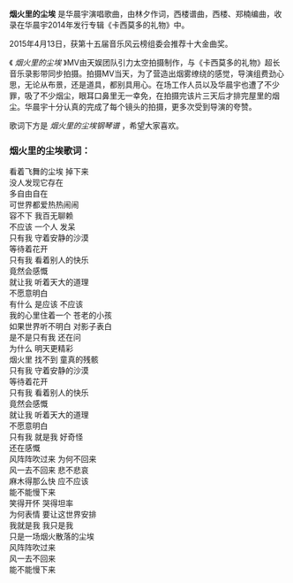 

**烟火里的尘埃** 是华晨宇演唱歌曲，由林夕作词，西楼谱曲，西楼、郑楠编曲，收录在华晨宇2014年发行专辑《卡西莫多的礼物》中。

2015年4月13日，获第十五届音乐风云榜组委会推荐十大金曲奖。

《 _烟火里的尘埃_
》MV由天娱团队引力太空拍摄制作，与《卡西莫多的礼物》超长音乐录影带同步拍摄。拍摄MV当天，为了营造出烟雾缭绕的感觉，导演组费劲心思，无论从布景，还是道具，都别具用心。在场工作人员以及华晨宇也遭了不少罪，吸了不少烟尘，眼耳口鼻里无一幸免，在拍摄完该片三天后才排完屋里的烟尘。华晨宇十分认真的完成了每个镜头的拍摄，更多次受到导演的夸赞。

歌词下方是 _烟火里的尘埃钢琴谱_ ，希望大家喜欢。

### 烟火里的尘埃歌词：

看着飞舞的尘埃 掉下来  
没人发现它存在  
多自由自在  
可世界都爱热热闹闹  
容不下 我百无聊赖  
不应该 一个人 发呆  
只有我 守着安静的沙漠  
等待着花开  
只有我 看着别人的快乐  
竟然会感慨  
就让我 听着天大的道理  
不愿意明白  
有什么 是应该 不应该  
我的心里住着一个 苍老的小孩  
如果世界听不明白 对影子表白  
是不是只有我 还在问  
为什么 明天更精彩  
烟火里 找不到 童真的残骸  
只有我 守着安静的沙漠  
等待着花开  
只有我 看着别人的快乐  
竟然会感慨  
就让我 听着天大的道理  
不愿意明白  
只有我 就是我 好奇怪  
还在感慨  
风阵阵吹过来 为何不回来  
风一去不回来 悲不悲哀  
麻木得那么快 应不应该  
能不能慢下来  
笑得开怀 哭得坦率  
为何表情 要让这世界安排  
我就是我 我只是我  
只是一场烟火散落的尘埃  
风阵阵吹过来  
风一去不回来  
能不能慢下来

